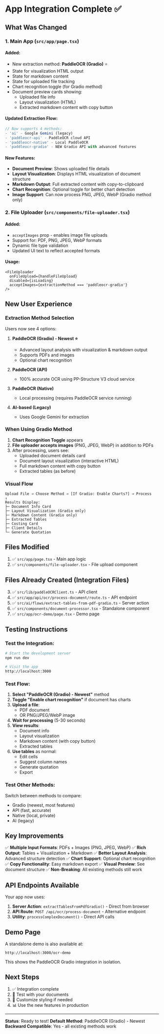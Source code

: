 # App Integration Complete ✅

## What Was Changed

### 1. Main App (`src/app/page.tsx`)

#### Added:
- New extraction method: **PaddleOCR (Gradio)** ⭐
- State for visualization HTML output
- State for markdown content
- State for uploaded file tracking
- Chart recognition toggle (for Gradio method)
- Document preview cards showing:
  - Uploaded file info
  - Layout visualization (HTML)
  - Extracted markdown content with copy button

#### Updated Extraction Flow:
```typescript
// Now supports 4 methods:
- 'ai' - Google Gemini (legacy)
- 'paddleocr-api' - PaddleOCR cloud API
- 'paddleocr-native' - Local PaddleOCR  
- 'paddleocr-gradio' - NEW Gradio API with advanced features
```

#### New Features:
- **Document Preview**: Shows uploaded file details
- **Layout Visualization**: Displays HTML visualization of document structure
- **Markdown Output**: Full extracted content with copy-to-clipboard
- **Chart Recognition**: Optional toggle for better chart detection
- **Image Support**: Can now process PNG, JPEG, WebP (Gradio method only)

### 2. File Uploader (`src/components/file-uploader.tsx`)

#### Added:
- `acceptImages` prop - enables image file uploads
- Support for: PDF, PNG, JPEG, WebP formats
- Dynamic file type validation
- Updated UI text to reflect accepted formats

#### Usage:
```tsx
<FileUploader 
  onFileUpload={handleFileUpload} 
  disabled={isLoading}
  acceptImages={extractionMethod === 'paddleocr-gradio'}
/>
```

## New User Experience

### Extraction Method Selection

Users now see 4 options:

1. **PaddleOCR (Gradio) - Newest ⭐**
   - Advanced layout analysis with visualization & markdown output
   - Supports PDFs and images
   - Optional chart recognition
   
2. **PaddleOCR (API)**
   - 100% accurate OCR using PP-Structure V3 cloud service
   
3. **PaddleOCR (Native)**
   - Local processing (requires PaddleOCR service running)
   
4. **AI-based (Legacy)**
   - Uses Google Gemini for extraction

### When Using Gradio Method

1. **Chart Recognition Toggle** appears
2. **File uploader accepts images** (PNG, JPEG, WebP) in addition to PDFs
3. After processing, users see:
   - Uploaded document details card
   - Document layout visualization (interactive HTML)
   - Full markdown content with copy button
   - Extracted tables (as before)

### Visual Flow

```
Upload File → Choose Method → [If Gradio: Enable Charts?] → Process
↓
Results Display:
├─ Document Info Card
├─ Layout Visualization (Gradio only)
├─ Markdown Content (Gradio only)
├─ Extracted Tables
├─ Costing Card
├─ Client Details
└─ Generate Quotation
```

## Files Modified

1. ✅ `src/app/page.tsx` - Main app logic
2. ✅ `src/components/file-uploader.tsx` - File upload component

## Files Already Created (Integration Files)

3. ✅ `src/lib/paddleOCRClient.ts` - API client
4. ✅ `src/app/api/ocr/process-document/route.ts` - API endpoint
5. ✅ `src/ai/flows/extract-tables-from-pdf-gradio.ts` - Server action
6. ✅ `src/components/document-processor.tsx` - Standalone component
7. ✅ `src/app/ocr-demo/page.tsx` - Demo page

## Testing Instructions

### Test the Integration:

```bash
# Start the development server
npm run dev

# Visit the app
http://localhost:3000
```

### Test Flow:

1. **Select "PaddleOCR (Gradio) - Newest"** method
2. **Toggle "Enable chart recognition"** if document has charts
3. **Upload a file**:
   - PDF document
   - OR PNG/JPEG/WebP image
4. **Wait for processing** (5-30 seconds)
5. **View results**:
   - Document info
   - Layout visualization
   - Markdown content (with copy button)
   - Extracted tables
6. **Use tables** as normal:
   - Edit cells
   - Suggest column names
   - Generate quotation
   - Export

### Test Other Methods:

Switch between methods to compare:
- Gradio (newest, most features)
- API (fast, accurate)
- Native (local, private)
- AI (legacy)

## Key Improvements

✅ **Multiple Input Formats**: PDFs + Images (PNG, JPEG, WebP)
✅ **Rich Output**: Tables + Visualization + Markdown
✅ **Better Layout Analysis**: Advanced structure detection
✅ **Chart Support**: Optional chart recognition
✅ **Copy Functionality**: Easy markdown export
✅ **Visual Preview**: See document structure
✅ **Non-Breaking**: All existing methods still work

## API Endpoints Available

Your app now uses:

1. **Server Action**: `extractTablesFromPdfGradio()` - Direct from browser
2. **API Route**: `POST /api/ocr/process-document` - Alternative endpoint
3. **Utility**: `processComplexDocument()` - Direct API calls

## Demo Page

A standalone demo is also available at:
```
http://localhost:3000/ocr-demo
```

This shows the PaddleOCR Gradio integration in isolation.

## Next Steps

1. ✅ Integration complete
2. 🧪 Test with your documents
3. 🎨 Customize styling if needed
4. 📊 Use the new features in production

---

**Status**: Ready to test!
**Default Method**: PaddleOCR (Gradio) - Newest
**Backward Compatible**: Yes - all existing methods work
